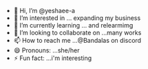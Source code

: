 - 👋 Hi, I’m @yeshaee-a 
- 👀 I’m interested in ... expanding my business
- 🌱 I’m currently learning ... and relearmimg
- 💞️ I’m looking to collaborate on ...many works
- 📫 How to reach me ...@Bandalas on discord
- 😄 Pronouns: ...she/her
- ⚡ Fun fact: ...i'm interesting

<!---
yeshaee-a/yeshaee-a is a ✨ special ✨ repository because its `README.md` (this file) appears on your GitHub profile.
You can click the Preview link to take a look at your changes.
--->
